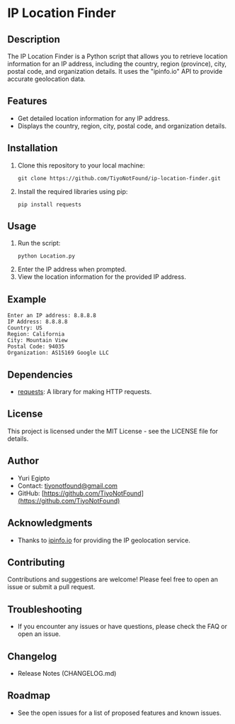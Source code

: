 # IP Location Finder

## Description
The IP Location Finder is a Python script that allows you to retrieve location information for an IP address, including the country, region (province), city, postal code, and organization details. It uses the "ipinfo.io" API to provide accurate geolocation data.

## Features
- Get detailed location information for any IP address.
- Displays the country, region, city, postal code, and organization details.

## Installation
1. Clone this repository to your local machine:
   ```
   git clone https://github.com/TiyoNotFound/ip-location-finder.git
   ```
2. Install the required libraries using pip:
   ```
   pip install requests
   ```

## Usage
1. Run the script:
   ```
   python Location.py
   ```
2. Enter the IP address when prompted.
3. View the location information for the provided IP address.

## Example
```
Enter an IP address: 8.8.8.8
IP Address: 8.8.8.8
Country: US
Region: California
City: Mountain View
Postal Code: 94035
Organization: AS15169 Google LLC
```

## Dependencies
- [requests](https://pypi.org/project/requests/): A library for making HTTP requests.

## License
This project is licensed under the MIT License - see the LICENSE file for details.

## Author
- Yuri Egipto
- Contact: tiyonotfound@gmail.com
- GitHub: [https://github.com/TiyoNotFound](https://github.com/TiyoNotFound)

## Acknowledgments
- Thanks to [ipinfo.io](https://ipinfo.io/) for providing the IP geolocation service.

## Contributing
Contributions and suggestions are welcome! Please feel free to open an issue or submit a pull request.

## Troubleshooting
- If you encounter any issues or have questions, please check the FAQ or open an issue.

## Changelog
- Release Notes (CHANGELOG.md)

## Roadmap
- See the open issues for a list of proposed features and known issues.
